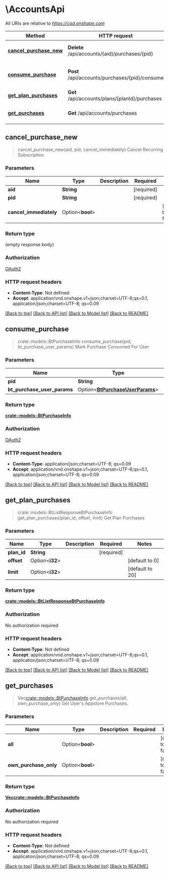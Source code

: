 # \AccountsApi

All URIs are relative to *https://cad.onshape.com*

Method | HTTP request | Description
------------- | ------------- | -------------
[**cancel_purchase_new**](AccountsApi.md#cancel_purchase_new) | **Delete** /api/accounts/{aid}/purchases/{pid} | Cancel Recurring Subscription
[**consume_purchase**](AccountsApi.md#consume_purchase) | **Post** /api/accounts/purchases/{pid}/consume | Mark Purchase Consumed For User
[**get_plan_purchases**](AccountsApi.md#get_plan_purchases) | **Get** /api/accounts/plans/{planId}/purchases | Get Plan Purchases
[**get_purchases**](AccountsApi.md#get_purchases) | **Get** /api/accounts/purchases | Get User's Appstore Purchases.



## cancel_purchase_new

> cancel_purchase_new(aid, pid, cancel_immediately)
Cancel Recurring Subscription

### Parameters


Name | Type | Description  | Required | Notes
------------- | ------------- | ------------- | ------------- | -------------
**aid** | **String** |  | [required] |
**pid** | **String** |  | [required] |
**cancel_immediately** | Option<**bool**> |  |  |[default to false]

### Return type

 (empty response body)

### Authorization

[OAuth2](../README.md#OAuth2)

### HTTP request headers

- **Content-Type**: Not defined
- **Accept**: application/vnd.onshape.v1+json;charset=UTF-8;qs=0.1, application/json;charset=UTF-8; qs=0.09

[[Back to top]](#) [[Back to API list]](../README.md#documentation-for-api-endpoints) [[Back to Model list]](../README.md#documentation-for-models) [[Back to README]](../README.md)


## consume_purchase

> crate::models::BtPurchaseInfo consume_purchase(pid, bt_purchase_user_params)
Mark Purchase Consumed For User

### Parameters


Name | Type | Description  | Required | Notes
------------- | ------------- | ------------- | ------------- | -------------
**pid** | **String** |  | [required] |
**bt_purchase_user_params** | Option<[**BtPurchaseUserParams**](BtPurchaseUserParams.md)> |  |  |

### Return type

[**crate::models::BtPurchaseInfo**](BTPurchaseInfo.md)

### Authorization

[OAuth2](../README.md#OAuth2)

### HTTP request headers

- **Content-Type**: application/json;charset=UTF-8; qs=0.09
- **Accept**: application/vnd.onshape.v1+json;charset=UTF-8;qs=0.1, application/json;charset=UTF-8; qs=0.09

[[Back to top]](#) [[Back to API list]](../README.md#documentation-for-api-endpoints) [[Back to Model list]](../README.md#documentation-for-models) [[Back to README]](../README.md)


## get_plan_purchases

> crate::models::BtListResponseBtPurchaseInfo get_plan_purchases(plan_id, offset, limit)
Get Plan Purchases

### Parameters


Name | Type | Description  | Required | Notes
------------- | ------------- | ------------- | ------------- | -------------
**plan_id** | **String** |  | [required] |
**offset** | Option<**i32**> |  |  |[default to 0]
**limit** | Option<**i32**> |  |  |[default to 20]

### Return type

[**crate::models::BtListResponseBtPurchaseInfo**](BTListResponseBTPurchaseInfo.md)

### Authorization

No authorization required

### HTTP request headers

- **Content-Type**: Not defined
- **Accept**: application/vnd.onshape.v1+json;charset=UTF-8;qs=0.1, application/json;charset=UTF-8; qs=0.09

[[Back to top]](#) [[Back to API list]](../README.md#documentation-for-api-endpoints) [[Back to Model list]](../README.md#documentation-for-models) [[Back to README]](../README.md)


## get_purchases

> Vec<crate::models::BtPurchaseInfo> get_purchases(all, own_purchase_only)
Get User's Appstore Purchases.

### Parameters


Name | Type | Description  | Required | Notes
------------- | ------------- | ------------- | ------------- | -------------
**all** | Option<**bool**> |  |  |[default to false]
**own_purchase_only** | Option<**bool**> |  |  |[default to false]

### Return type

[**Vec<crate::models::BtPurchaseInfo>**](BTPurchaseInfo.md)

### Authorization

No authorization required

### HTTP request headers

- **Content-Type**: Not defined
- **Accept**: application/vnd.onshape.v1+json;charset=UTF-8;qs=0.1, application/json;charset=UTF-8; qs=0.09

[[Back to top]](#) [[Back to API list]](../README.md#documentation-for-api-endpoints) [[Back to Model list]](../README.md#documentation-for-models) [[Back to README]](../README.md)

